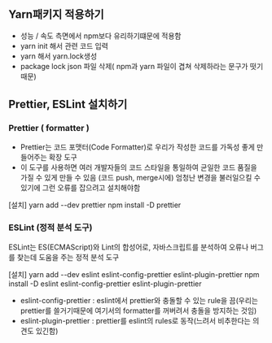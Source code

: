 ## Yarn패키지 적용하기

- 성능 / 속도 측면에서 npm보다 유리하기떄문에 적용함
- yarn init 해서 관련 코드 입력
- yarn 해서 yarn.lock생성
- package lock json 파일 삭제( npm과 yarn 파일이 겹쳐 삭제하라는 문구가 떳기 때문)

## Prettier, ESLint 설치하기

### Prettier ( formatter )

- Prettier는 코드 포맷터(Code Formatter)로 우리가 작성한 코드를 가독성 좋게 만들어주는 확장 도구
- 이 도구를 사용하면 여러 개발자들의 코드 스타일을 통일하여 균일한 코드 품질을 가질 수 있게 만들 수 있음
  (코드 push, merge시에) 엄청난 변경을 불러일으킬 수 있기에 그런 오류를 잡으려고 설치해야함

[설치]
yarn add --dev prettier
npm install -D prettier

### ESLint (정적 분석 도구)

ESLint는 ES(ECMAScript)와 Lint의 합성어로, 자바스크립트를 분석하여 오류나 버그를 찾는데 도움을 주는 정적 분석 도구

[설치]
yarn add --dev eslint eslint-config-prettier eslint-plugin-prettier
npm install -D eslint eslint-config-prettier eslint-plugin-prettier

- eslint-config-prettier : eslint에서 prettier와 충돌할 수 있는 rule을 끔(우리는 prettier를 쓸거기때문에 여기서의 formatter를 꺼버려서 충돌을 방지하는 것임)
- eslint-plugin-prettier : prettier를 eslint의 rules로 동작(느려서 비추한다는 의견도 있긴함)
